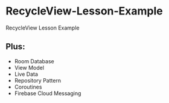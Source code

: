 # RecycleView-Lesson-Example
RecycleView Lesson Example
## Plus:
- Room Database
- View Model
- Live Data
- Repository Pattern
- Coroutines
- Firebase Cloud Messaging
